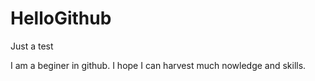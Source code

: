 # HelloGithub
Just a test

I am a beginer in github. I hope I can harvest much nowledge and skills.
